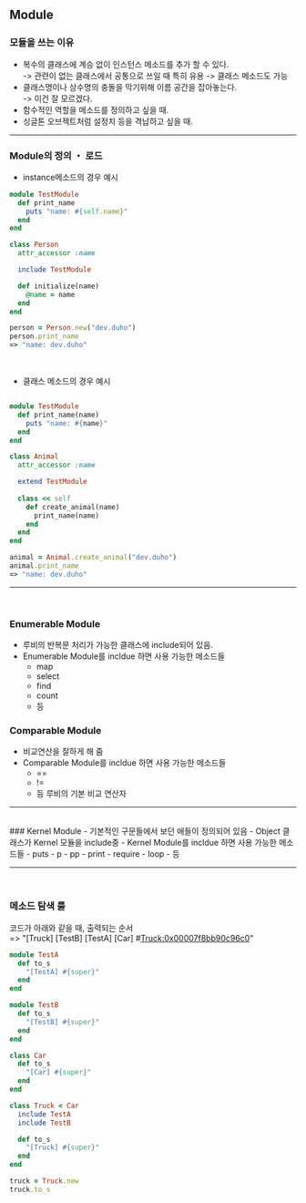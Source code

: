 ## Module

### 모듈을 쓰는 이유
- 복수의 클래스에 계승 없이 인스턴스 메소드를 추가 할 수 있다.  
  -> 관련이 없는 클래스에서 공통으로 쓰일 때 특히 유용
  -> 클래스 메소드도 가능
- 클래스명이나 상수명의 충돌을 막기위해 이름 공간을 잡아놓는다.  
  -> 이건 잘 모르겠다.
- 함수적인 역할을 메소드를 정의하고 싶을 때.
- 싱글톤 오브젝트처럼 설정치 등을 격납하고 싶을 때.

---
### Module의 정의 ・ 로드
- instance메소드의 경우 예시

```rb
module TestModule
  def print_name
    puts "name: #{self.name}"
  end
end

class Person
  attr_accessor :name

  include TestModule

  def initialize(name)
    @name = name
  end
end

person = Person.new("dev.duho")
person.print_name
=> "name: dev.duho"
```
<br>

- 클래스 메소드의 경우 예시
```rb

module TestModule
  def print_name(name)
    puts "name: #{name}"
  end
end

class Animal
  attr_accessor :name

  extend TestModule
  
  class << self
    def create_animal(name)
      print_name(name)
    end
  end
end

animal = Animal.create_animal("dev.duho")
animal.print_name
=> "name: dev.duho"
```
---
<br>

### Enumerable Module
- 루비의 반복문 처리가 가능한 클래스에 include되어 있음.
- Enumerable Module를 incldue 하면 사용 가능한 메소드들
  - map
  - select
  - find
  - count
  - 등


### Comparable Module
- 비교연산을 잘하게 해 줌
- Comparable Module를 incldue 하면 사용 가능한 메소드들
  - ==
  - !=
  - 등 루비의 기본 비교 연산자

---
<br>
### Kernel Module
- 기본적인 구문들에서 보던 애들이 정의되어 있음
- Object 클래스가 Kernel 모듈을 include중
- Kernel Module를 incldue 하면 사용 가능한 메소드들
  - puts
  - p
  - pp
  - print
  - require
  - loop
  - 등

---
<br>


### 메소드 탐색 룰
코드가 아래와 같을 때, 출력되는 순서  
=> "[Truck] [TestB] [TestA] [Car] #<Truck:0x00007f8bb90c96c0>"

```rb
module TestA
  def to_s
    "[TestA] #{super}"
  end
end

module TestB
  def to_s
    "[TestB] #{super}"
  end
end

class Car
  def to_s
    "[Car] #{super}"
  end
end

class Truck < Car
  include TestA
  include TestB

  def to_s
    "[Truck] #{super}"
  end
end

truck = Truck.new
truck.to_s
```
